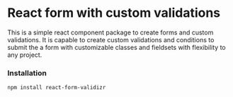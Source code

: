 # React form with custom validations
This is a simple react component package to create forms and custom validations. It is capable to create custom validations and conditions to submit the a form with customizable classes and fieldsets with flexibility to any project.

### Installation
```sh
npm install react-form-validizr
```